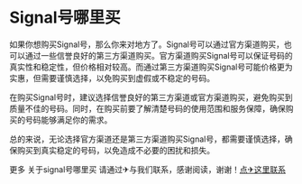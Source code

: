 # Signal号哪里买

如果你想购买Signal号，那么你来对地方了。Signal号可以通过官方渠道购买，也可以通过一些信誉良好的第三方渠道购买。官方渠道购买Signal号可以保证号码的真实性和稳定性，但价格相对较高。而通过第三方渠道购买Signal号可能价格更为实惠，但需要谨慎选择，以免购买到虚假或不稳定的号码。

在购买Signal号时，建议选择信誉良好的第三方渠道或官方渠道购买，避免购买到质量不佳的号码。同时，在购买前要了解清楚号码的使用范围和服务保障，确保购买的号码能够满足你的需求。

总的来说，无论选择官方渠道还是第三方渠道购买Signal号，都需要谨慎选择，确保购买到真实稳定的号码，以免造成不必要的困扰和损失。

更多 关于signal号哪里买 请通过✈与我们联系，感谢阅读，谢谢！[点✈这里联系](https://abc.k02.cc)